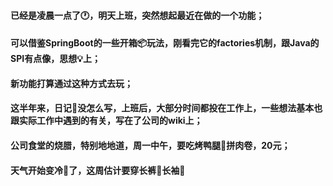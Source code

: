 #### 已经是凌晨一点了🕐，明天上班，突然想起最近在做的一个功能；
#### 可以借鉴SpringBoot的一些开箱📦玩法，刚看完它的factories机制，跟Java的SPI有点像，思想💡上；
#### 新功能打算通过这种方式去玩；
#### 这半年来，日记📒没怎么写，上班后，大部分时间都投在工作上，一些想法基本也跟实际工作中遇到的有关，写在了公司的wiki上；
#### 公司食堂的烧腊，特别地地道，周一中午，要吃烤鸭腿🍗拼肉卷，20元；
#### 天气开始变冷🥶了，这周估计要穿长裤👖长袖👔

